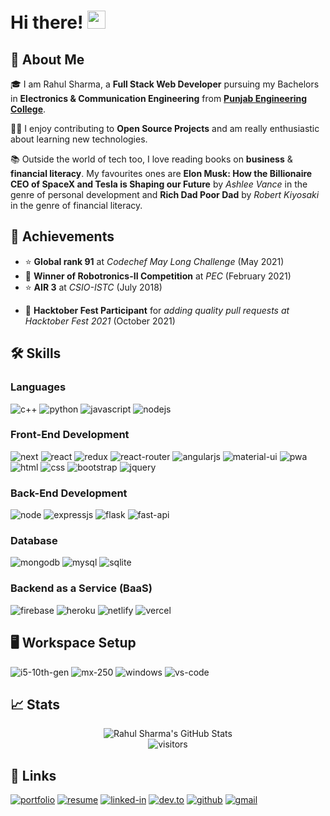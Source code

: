 # Hi there! <img src="https://media.giphy.com/media/hvRJCLFzcasrR4ia7z/giphy.gif" width="29px">

## 🚀 About Me

🎓 I am Rahul Sharma, a **Full Stack Web Developer** pursuing my Bachelors in **Electronics & Communication Engineering** from [**Punjab Engineering College**](https://pec.ac.in/).

👨‍💻 I enjoy contributing to **Open Source Projects** and am really enthusiastic about learning new technologies.

📚 Outside the world of tech too, I love reading books on **business** & **financial literacy**. My favourites ones are **Elon Musk: How the Billionaire CEO of SpaceX and Tesla is Shaping our Future** by _Ashlee Vance_ in the genre of personal development and **Rich Dad Poor Dad** by _Robert Kiyosaki_ in the genre of financial literacy.

## 🏅 Achievements

-   ⭐ **Global rank 91** at _Codechef May Long Challenge_ (May 2021)
-   🥇 **Winner of Robotronics-II Competition** at _PEC_ (February 2021)
-   ⭐ **AIR 3** at _CSIO-ISTC_ (July 2018)
<!-- -   🚁 **Mars 2020 Helicopter Mission Contributor** for contributing to _a library ([numpy](https://github.com/numpy/numpy)) used by NASA to fly the Ingenuity Helicopter on Mars_ (April 2021) -->
-   🤝 **Hacktober Fest Participant** for _adding quality pull requests at Hacktober Fest 2021_ (October 2021)
<!-- -   🥈 **1st Runner up at Coding Competition** at _Heritage Institute of Technology_ (September 2019)
-   🥉 **2nd Runner up at Coding Competition** at _GCECT_ (March 2019) -->

## 🛠️ Skills

### Languages

![c++](https://img.shields.io/badge/C%2B%2B-00599C?style=for-the-badge&logo=c%2B%2B&logoColor=white)
![python](https://img.shields.io/badge/Python-14354C?style=for-the-badge&logo=python&logoColor=white)
![javascript](https://img.shields.io/badge/JavaScript-323330?style=for-the-badge&logo=javascript&logoColor=F7DF1E)
![nodejs](https://img.shields.io/badge/Node.js-43853D?style=for-the-badge&logo=node.js&logoColor=white)

### Front-End Development

![next](https://img.shields.io/badge/Next-000000?style=for-the-badge&logo=nextdotjs&logoColor=FFFFFF)
![react](https://img.shields.io/badge/React-20232A?style=for-the-badge&logo=react&logoColor=61DAFB)
![redux](https://img.shields.io/badge/Redux-593D88?style=for-the-badge&logo=redux&logoColor=white)
![react-router](https://img.shields.io/badge/React_Router-CA4245?style=for-the-badge&logo=react-router&logoColor=white)
![angularjs](https://img.shields.io/badge/AngularJS-E23237?style=for-the-badge&logo=angularjs&logoColor=white)
![material-ui](https://img.shields.io/badge/Material_UI-0081CB?style=for-the-badge&logo=material-ui&logoColor=white)
![pwa](https://img.shields.io/badge/Progressive_Web_App-4285F4?style=for-the-badge&logo=googlechrome&logoColor=white)
![html](https://img.shields.io/badge/HTML5-E34F26?style=for-the-badge&logo=html5&logoColor=white)
![css](https://img.shields.io/badge/CSS3-1572B6?style=for-the-badge&logo=css3&logoColor=white)
![bootstrap](https://img.shields.io/badge/Bootstrap-563D7C?style=for-the-badge&logo=bootstrap&logoColor=white)
![jquery](https://img.shields.io/badge/jQuery-0769AD?style=for-the-badge&logo=jquery&logoColor=white)
<!-- ![sass](https://img.shields.io/badge/SASS-CC6699?style=for-the-badge&logo=sass&logoColor=white) -->

### Back-End Development

![node](https://img.shields.io/badge/Node.js-339933?style=for-the-badge&logo=node-dot-js&logoColor=white)
![expressjs](https://img.shields.io/badge/Express.js-404D59?style=for-the-badge)
![flask](https://img.shields.io/badge/Flask-000000?style=for-the-badge&logo=flask&logoColor=white)
![fast-api](https://img.shields.io/badge/Fast_Api-009688?style=for-the-badge&logo=fastapi&logoColor=white)
<!-- ![django](https://img.shields.io/badge/Django-092E20?style=for-the-badge&logo=django&logoColor=white) -->

### Database

![mongodb](https://img.shields.io/badge/MongoDB-47A248?style=for-the-badge&logo=mongodb&logoColor=white)
![mysql](https://img.shields.io/badge/MySQL-00000F?style=for-the-badge&logo=mysql&logoColor=white)
![sqlite](https://img.shields.io/badge/SQLite-07405E?style=for-the-badge&logo=sqlite&logoColor=white)

### Backend as a Service (BaaS)

![firebase](https://img.shields.io/badge/Firebase-ffaa00?style=for-the-badge&logo=Firebase&logoColor=white)
![heroku](https://img.shields.io/badge/Heroku-430098?style=for-the-badge&logo=heroku&logoColor=white)
![netlify](https://img.shields.io/badge/Netlify-00C7B7?style=for-the-badge&logo=netlify&logoColor=white)
![vercel](https://img.shields.io/badge/Vercel-000000?style=for-the-badge&logo=Vercel&logoColor=white)
<!-- 
### Testing

![pytest](https://img.shields.io/badge/Pytest-3776AB?style=for-the-badge&logo=python&logoColor=white)
![jest](https://img.shields.io/badge/Jest-C21325?style=for-the-badge&logo=jest&logoColor=white) -->

## 🖥️ Workspace Setup

![i5-10th-gen](https://img.shields.io/badge/Intel-Core_i5_10th-0071C5?style=for-the-badge&logo=intel&logoColor=white)
![mx-250](https://img.shields.io/badge/NVIDIA-MX_250-76B900?style=for-the-badge&logo=nvidia&logoColor=white)
![windows](https://img.shields.io/badge/Windows_10-0078D6?style=for-the-badge&logo=windows&logoColor=white)
![vs-code](https://img.shields.io/badge/VS_Code-007ACC?style=for-the-badge&logo=Visual-Studio-Code&logoColor=white)

## 📈 Stats

<div align="center">
 <img src="https://github-readme-stats.vercel.app/api?username=Rahul5430&show_icons=true&hide_border=true&theme=blue-green" alt="Rahul Sharma's GitHub Stats">
</div>
<!-- <div align="center">
 <img src="https://github-readme-stats.vercel.app/api/top-langs/?username=Rahul5430&theme=blue-green" alt="Rahul Sharma's Most Used Language Stats">
</div> -->

<div align="center">
<img src="https://visitor-badge.laobi.icu/badge?page_id=Rahul5430.Rahul5430" alt="visitors">
</div>

## 🔗 Links

[![portfolio](https://img.shields.io/badge/Portfolio-5340ff?style=for-the-badge&logo=Google-chrome&logoColor=white)](https://rahulsharma.vercel.app/)
[![resume](https://img.shields.io/badge/Resume-4285F4?style=for-the-badge&logo=read-the-docs&logoColor=white)](https://rahulsharma.vercel.app/resume.pdf)
[![linked-in](https://img.shields.io/badge/Linked_In-0077B5?style=for-the-badge&logo=LinkedIn&logoColor=white)](https://www.linkedin.com/in/rahul5430)
[![dev.to](https://img.shields.io/badge/Dev.to-0A0A0A?style=for-the-badge&logo=DevdotTo&logoColor=white)](https://dev.to/rahul5430)
[![github](https://img.shields.io/badge/GitHub-000000?style=for-the-badge&logo=GitHub&logoColor=white)](https://github.com/Rahul5430)
[![gmail](https://img.shields.io/badge/Gmail-D14836?style=for-the-badge&logo=Gmail&logoColor=white)](mailto:rahul2702sharma@gmail.com)
<!-- [![upwork](https://img.shields.io/badge/Upwork-6FDA44?style=for-the-badge&logo=Upwork&logoColor=white)](https://www.upwork.com/freelancers/~01c12e516ee1d35044) -->
<!-- [![instagram](https://img.shields.io/badge/Instagram-E4405F?style=for-the-badge&logo=instagram&logoColor=white)](https://www.instagram.com/tapajyotib/) -->

